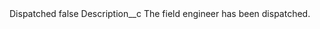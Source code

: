 <?xml version="1.0" encoding="UTF-8"?>
<CustomMetadata xmlns="http://soap.sforce.com/2006/04/metadata" xmlns:xsi="http://www.w3.org/2001/XMLSchema-instance" xmlns:xsd="http://www.w3.org/2001/XMLSchema">
    <label>Dispatched</label>
    <protected>false</protected>
    <values>
        <field>Description__c</field>
        <value xsi:type="xsd:string">The field engineer has been dispatched.</value>
    </values>
</CustomMetadata>
